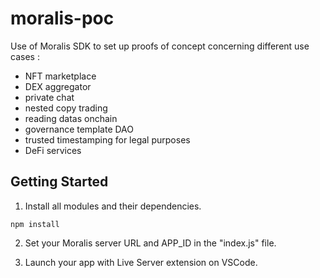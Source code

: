 # moralis-poc

Use of Moralis SDK to set up proofs of concept concerning different use cases :

- NFT marketplace
- DEX aggregator
- private chat
- nested copy trading
- reading datas onchain
- governance template DAO
- trusted timestamping for legal purposes
- DeFi services

## Getting Started

1. Install all modules and their dependencies.

```
npm install
```

2. Set your Moralis server URL and APP_ID in the "index.js" file.

3. Launch your app with Live Server extension on VSCode.